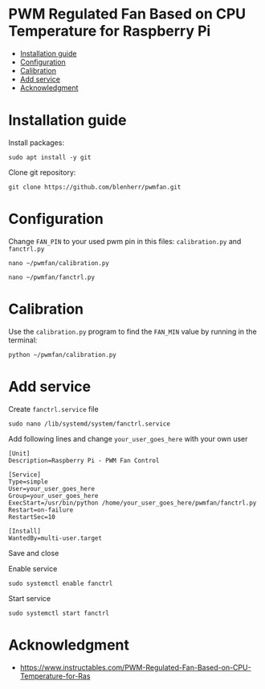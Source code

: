 # PWM Regulated Fan Based on CPU Temperature for Raspberry Pi

- [Installation guide](#installation-guide)
- [Configuration](#configuration)
- [Calibration](#calibration)
- [Add service](#add-service)
- [Acknowledgment](#acknowledgment)


# Installation guide
Install packages:
```
sudo apt install -y git
```
Clone git repository:
```
git clone https://github.com/blenherr/pwmfan.git
```

# Configuration
Change `FAN_PIN` to your used pwm pin in this files: `calibration.py` and `fanctrl.py`
```
nano ~/pwmfan/calibration.py
```
```
nano ~/pwmfan/fanctrl.py
```

# Calibration
Use the `calibration.py` program to find the `FAN_MIN` value by running in the terminal:
```
python ~/pwmfan/calibration.py
```

# Add service
Create `fanctrl.service` file
```
sudo nano /lib/systemd/system/fanctrl.service
```
Add following lines and change `your_user_goes_here` with your own user
```
[Unit]
Description=Raspberry Pi - PWM Fan Control

[Service]
Type=simple
User=your_user_goes_here
Group=your_user_goes_here
ExecStart=/usr/bin/python /home/your_user_goes_here/pwmfan/fanctrl.py
Restart=on-failure
RestartSec=10

[Install]
WantedBy=multi-user.target
```
Save and close

Enable service
```
sudo systemctl enable fanctrl
```
Start service
```
sudo systemctl start fanctrl
```


# Acknowledgment
- https://www.instructables.com/PWM-Regulated-Fan-Based-on-CPU-Temperature-for-Ras
